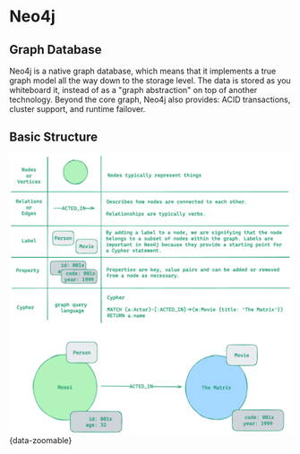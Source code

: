 # Neo4j

## Graph Database

Neo4j is a native graph database, which means that it implements a true graph model all the way down to the storage level. The data is stored as you whiteboard it, instead of as a "graph abstraction" on top of another technology. Beyond the core graph, Neo4j also provides: ACID transactions, cluster support, and runtime failover.

## Basic Structure

![Neo4j Basics](./Intro.png){data-zoomable}

